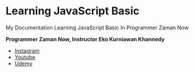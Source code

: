 # Learning JavaScript Basic

My Documentation Learning JavaScript Basic In Programmer Zaman Now

**Programmer Zaman Now, Instructor Eko Kurniawan Khannedy**

* [Instagram](https://www.instagram.com/programmerzamannow/)
* [Youtube](https://www.youtube.com/ProgrammerZamanNow)
* [Udemy](https://www.udemy.com/user/eko-kurniawan/)
